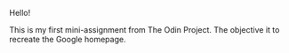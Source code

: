 Hello!

This is my first mini-assignment from The Odin Project.
The objective it to recreate the Google homepage.